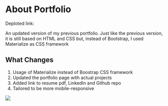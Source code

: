 # About Portfolio

Deploted link:

An updated version of my previous portfolio. Just like the previous version, it is still based on HTML and CSS but, instead of Bootstrap, I used Materialize as CSS framework

## What Changes
1. Usage of Materialize instead of Boostrap CSS framework
2. Updated the portfolio page with actual projects
3. Added link to resume pdf, LinkedIn and Github repo
4. Tailored to be more mobile-responsive


![](./assets/Files/portfoliogif.gif)
